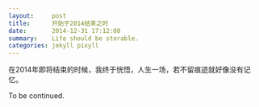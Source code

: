 ```yaml
---
layout:     post
title:      开始于2014结束之时
date:       2014-12-31 17:12:00
summary:    Life should be storable.
categories: jekyll pixyll
---
```


在2014年即将结束的时候，我终于恍悟，人生一场，若不留痕迹就好像没有记忆。

To be continued.

